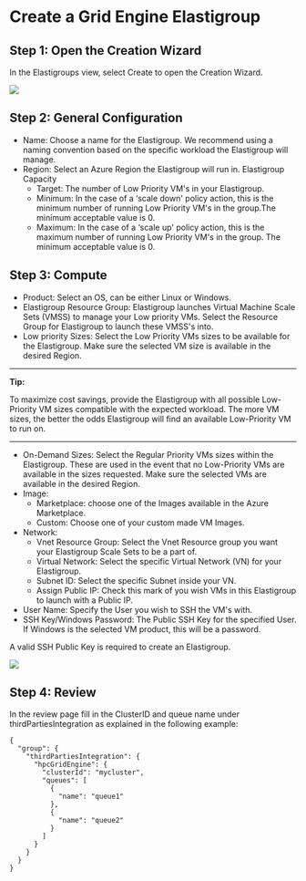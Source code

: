 # Create a Grid Engine Elastigroup

## Step 1: Open the Creation Wizard

In the Elastigroups view, select Create to open the Creation Wizard.

<img src="/elastigroup/_media/create-a-grid-engine-elastigroup_1.png" />

## Step 2: General Configuration

- Name: Choose a name for the Elastigroup. We recommend using a naming convention based on the specific workload the Elastigroup will manage.
- Region: Select an Azure Region the Elastigroup will run in.
  Elastigroup Capacity
  - Target: The number of Low Priority VM's in your Elastigroup.
  - Minimum: In the case of a ‘scale down' policy action, this is the minimum number of running Low Priority VM's in the group.The minimum acceptable value is 0.
  - Maximum: In the case of a ‘scale up' policy action, this is the maximum number of running Low Priority VM's in the group. The minimum acceptable value is 0.

## Step 3: Compute

- Product: Select an OS, can be either Linux or Windows.
- Elastigroup Resource Group: Elastigroup launches Virtual Machine Scale Sets (VMSS) to manage your Low priority VMs. Select the Resource Group for Elastigroup to launch these VMSS's into.
- Low priority Sizes: Select the Low Priority VMs sizes to be available for the Elastigroup. Make sure the selected VM size is available in the desired Region.

---

**Tip:**

To maximize cost savings, provide the Elastigroup with all possible Low-Priority VM sizes compatible with the expected workload. The more VM sizes, the better the odds Elastigroup will find an available Low-Priority VM to run on.

---

- On-Demand Sizes: Select the Regular Priority VMs sizes within the Elastigroup. These are used in the event that no Low-Priority VMs are available in the sizes requested. Make sure the selected VMs are available in the desired Region.
- Image:
  - Marketplace: choose one of the Images available in the Azure Marketplace.
  - Custom: Choose one of your custom made VM Images.
- Network:
  - Vnet Resource Group: Select the Vnet Resource group you want your Elastigroup Scale Sets to be a part of.
  - Virtual Network: Select the specific Virtual Network (VN) for your Elastigroup.
  - Subnet ID: Select the specific Subnet inside your VN.
  - Assign Public IP: Check this mark of you wish VMs in this Elastigroup to launch with a Public IP.
- User Name: Specify the User you wish to SSH the VM's with.
- SSH Key/Windows Password: The Public SSH Key for the specified User. If Windows is the selected VM product, this will be a password.

A valid SSH Public Key is required to create an Elastigroup.

<img src="/elastigroup/_media/create-a-grid-engine-elastigroup_2.png" />

## Step 4: Review

In the review page fill in the ClusterID and queue name under thirdPartiesIntegration as explained in the following example:

```
{
  "group": {
    "thirdPartiesIntegration": {
      "hpcGridEngine": {
        "clusterId": "mycluster",
        "queues": [
          {
            "name": "queue1"
          },
          {
            "name": "queue2"
          }
        ]
      }
    }
  }
}
```
